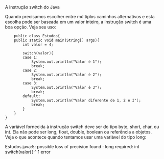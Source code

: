 A instrução switch do Java

Quando precisamos escolher entre múltiplos caminhos alternativos e esta escolha pode ser baseada em um valor inteiro, a instrução switch é uma boa opção. Veja seu uso: 

        public class Estudos{
        public static void main(String[] args){
            int valor = 4;

            switch(valor){
            case 1:
                System.out.println("Valor é 1"); 
                break;
            case 2:
                System.out.println("Valor é 2"); 
                break;
            case 3:
                System.out.println("Valor é 3"); 
                break;
            default:
                System.out.println("Valor diferente de 1, 2 e 3"); 
                break;
            }   
        }
    }


A variável fornecida à instrução switch deve ser do tipo byte, short, char, ou int. Ela não pode ser long, float, double, boolean ou referência a objetos. Veja o que acontece quando tentamos usar uma variável do tipo long: 

Estudos.java:5: possible loss of precision
found   : long
required: int
    switch(valor){
           ^
1 error

